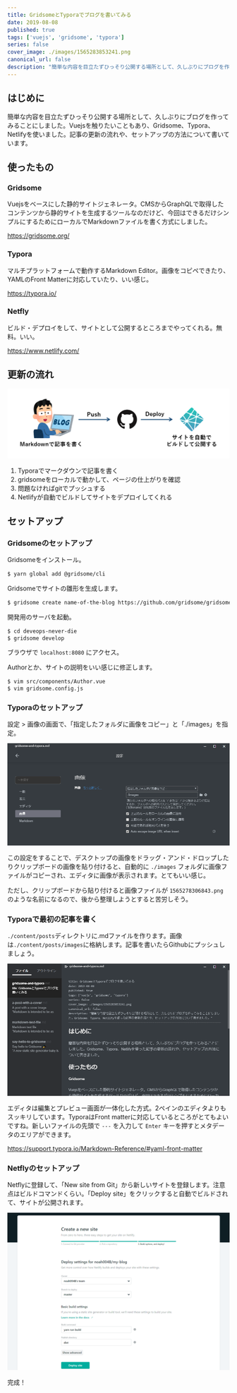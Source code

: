 ```yaml
---
title: GridsomeとTyporaでブログを書いてみる
date: 2019-08-08
published: true
tags: ['vuejs', 'gridsome', 'typora']
series: false
cover_image: ./images/1565283853241.png
canonical_url: false
description: "簡単な内容を目立たずひっそり公開する場所として、久しぶりにブログを作ってみることにしました。Vuejsを触りたいこともあり、Gridsome、Typora、Netlifyを使いました。記事の更新の流れや、セットアップの方法について書いています。"
---
```


## はじめに

簡単な内容を目立たずひっそり公開する場所として、久しぶりにブログを作ってみることにしました。Vuejsを触りたいこともあり、Gridsome、Typora、Netlifyを使いました。記事の更新の流れや、セットアップの方法について書いています。

## 使ったもの

### Gridsome

Vuejsをベースにした静的サイトジェネレータ。CMSからGraphQLで取得したコンテンツから静的サイトを生成するツールなのだけど、今回はできるだけシンプルにするためにローカルでMarkdownファイルを書く方式にしました。

https://gridsome.org/

### Typora

マルチプラットフォームで動作するMarkdown Editor。画像をコピペできたり、YAMLのFront Matterに対応していたり、いい感じ。

https://typora.io/

### Netfly

ビルド・デプロイをして、サイトとして公開するところまでやってくれる。無料。いい。

https://www.netlify.com/

## 更新の流れ

![1565282821442](images/1565282821442.png)

1. Typoraでマークダウンで記事を書く
2. gridsomeをローカルで動かして、ページの仕上がりを確認
3. 問題なければgitでプッシュする
4. Netlifyが自動でビルドしてサイトをデプロイしてくれる

## セットアップ

### Gridsomeのセットアップ

Gridsomeをインストール。

```bash
$ yarn global add @gridsome/cli
```

Gridsomeでサイトの雛形を生成します。

```bash
$ gridsome create name-of-the-blog https://github.com/gridsome/gridsome-starter-blog.git
```

開発用のサーバを起動。

```
$ cd deveops-never-die
$ gridsome develop
```

ブラウザで `localhost:8080` にアクセス。

Authorとか、サイトの説明をいい感じに修正します。

```
$ vim src/components/Author.vue
$ vim gridsome.config.js
```

### Typoraのセットアップ

設定 > 画像の画面で、「指定したフォルダに画像をコピー」と「./images」を指定。



![1565278306843](images/1565278306843.png)

この設定をすることで、デスクトップの画像をドラッグ・アンド・ドロップしたりクリップボードの画像を貼り付けると、自動的に `./images` フォルダに画像ファイルがコピーされ、エディタに画像が表示されます。とてもいい感じ。

ただし、クリップボードから貼り付けると画像ファイルが `1565278306843.png` のような名前になるので、後から整理しようとすると苦労しそう。

### Typoraで最初の記事を書く

`./content/posts`ディレクトリに.mdファイルを作ります。画像は`./content/posts/images`に格納します。記事を書いたらGithubにプッシュしましょう。

![1565284406612](images/1565284406612.png)

エディタは編集とプレビュー画面が一体化した方式。2ペインのエディタよりもスッキリしています。TyporaはFront matterに対応しているところがとてもよいですね。新しいファイルの先頭で `---` を入力して `Enter`  キーを押すとメタデータのエリアができます。

https://support.typora.io/Markdown-Reference/#yaml-front-matter

### Netflyのセットアップ

Netflyに登録して、「New site from Git」から新しいサイトを登録します。注意点はビルドコマンドくらい。「Deploy site」をクリックすると自動でビルドされて、サイトが公開されます。

![netfly-gridsome-build-setting](./images/netfly-gridsome-build-setting.png)

完成！